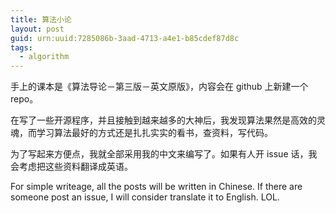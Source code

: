 ```yaml
---
title: 算法小论
layout: post
guid: urn:uuid:7285086b-3aad-4713-a4e1-b85cdef87d8c
tags:
  - algorithm
---
```


手上的课本是《算法导论－第三版－英文原版》，内容会在 github 上新建一个 repo。

在写了一些开源程序，并且接触到越来越多的大神后，我发现算法果然是高效的灵魂，而学习算法最好的方式还是扎扎实实的看书，查资料，写代码。

为了写起来方便点，我就全部采用我的中文来编写了。如果有人开 issue 话，我会考虑把这些资料翻译成英语。

For simple writeage, all the posts will be written in Chinese. If there are someone post an issue, I will consider translate it to English. LOL.
